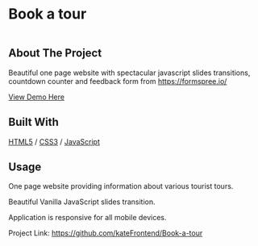<div>
  <h1>Book a tour</h1> 
  <img src="" alt="" width="auto">
</div>

<!-- ABOUT THE PROJECT -->
## About The Project
Beautiful one page website with spectacular javascript slides transitions, countdown counter and feedback form from https://formspree.io/

  <p>
    <a href="https://book-a-tour.glitch.me/">View Demo Here</a>
  </p>

## Built With

[HTML5](https://www.w3schools.com/html/) / [CSS3](https://www.w3schools.com/css/) / [JavaScript](https://www.w3schools.com/js/)
 
<!-- USAGE EXAMPLES -->
## Usage
<p>One page website providing information about various tourist tours.</p>
<p>Beautiful Vanilla JavaScript slides transition.</p>
<p>Application is responsive for all mobile devices.</p>

Project Link: https://github.com/kateFrontend/Book-a-tour
